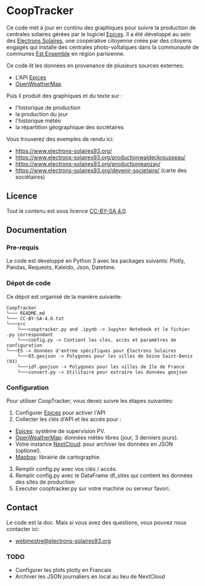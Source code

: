 # CoopTracker 
Ce code met à jour en continu des graphiques pour suivre la production de centrales solaires gérées par le logiciel [Epices](https://www.epices-energie.fr/fr/). Il a été développé  au sein des [Electrons Solaires](https://www.electrons-solaires93.org), une coopérative citoyenne créée par des citoyens engagés qui installe des centrales photo-voltaïques dans la communauté de communes [Est Ensemble](https://www.est-ensemble.fr) en région parisienne. 

Ce code lit les données en provenance de plusieurs sources externes:
- L'API [Epices](https://www.epices-energie.fr/fr/) 
- [OpenWeatherMap](https://openweathermap.org)

Puis il produit des graphiques et du texte sur :
- l'historique de production 
- la production du jour
- l'historique météo 
- la répartition géographique des sociétaires

Vous trouverez des exemples de rendu ici:
- https://www.electrons-solaires93.org/
- https://www.electrons-solaires93.org/productionwaldeckrousseau/
- https://www.electrons-solaires93.org/productionjeanzay/
- https://www.electrons-solaires93.org/devenir-societaire/ (carte des sociétaires)

## Licence
Tout le contenu est sous licence [CC-BY-SA 4.0](https://creativecommons.org/licenses/by-sa/4.0/).

## Documentation
### Pre-requis
Le code est developpé en Python 3 avec les packages suivants: Plotly, Pandas, Requests, Kaleido, Json, Datetime. 

### Dépot de code
Ce dépot est organisé de la manière suivante:

```
CoopTracker
└─── README.md
└─── CC-BY-SA-4.0.txt
└───src
    └───cooptracker.py and .ipynb -> Jupyter Notebook et le fichier .py correspondant
    └───config.py -> Contient les clés, accés et paramètres de configuration
└───ES -> données d'entrée spécifiques pour Electrons Solaires
    └───93.geojson -> Polygones pour les villes de Seine Saint-Denis (93)
    └───idf.geojson -> Polygones pour les villes de Ile de France    
    └───convert.py -> Utilitaire pour extraire les données geojson
```

### Configuration
Pour utiliser CoopTracker, vous devez suivre les étapes suivantes:
 1. Configurer [Epices](https://www.epices-energie.fr/fr/) pour activer l'API
 2. Collecter les clés d'API et les accés pour :
- [Epices](https://www.epices-energie.fr/fr/): système de supervision PV.  
- [OpenWeatherMap](https://openweathermap.org): données météo libres (jour,  3 derniers jours).  
- Votre instance [NextCloud](https://nextcloud.com): pour archiver les données en JSON (optionel).
- [Mapbox](https://www.mapbox.com): librairie de cartographie. 
 3. Remplir config.py avec vos clés / accés. 
 4. Remplir config.py avec le DataFrame df_sites qui contient les données des sites de production
 5. Executer cooptracker.py sur votre  machine ou serveur favori. 

## Contact
Le code est la doc. Mais si vous avez des questions, vous pouvez nous contacter ici:
- webmestre@electrons-solaires93.org

### TODO

- Configurer les plots plotly en Francais
- Archiver les JSON journaliers en local au lieu de NextCloud
